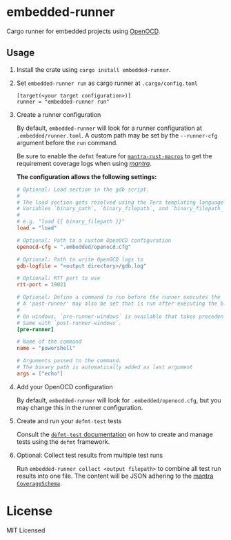 # embedded-runner

Cargo runner for embedded projects using [OpenOCD](https://openocd.org/).

## Usage

1. Install the crate using `cargo install embedded-runner`.

2. Set `embedded-runner run` as cargo runner at `.cargo/config.toml`

   ```
   [target(<your target configuration>)]
   runner = "embedded-runner run"
   ```

3. Create a runner configuration

   By default, `embedded-runner` will look for a runner configuration at `.embedded/runner.toml`.
   A custom path may be set by the `--runner-cfg` argument before the `run` command.

   Be sure to enable the `defmt` feature for [`mantra-rust-macros`](https://github.com/mhatzl/mantra/tree/main/langs/rust/mantra-rust-macros) to get the requirement coverage logs when using [*mantra*](https://github.com/mhatzl/mantra).

   **The configuration allows the following settings:**

   ```toml
   # Optional: Load section in the gdb script.
   # 
   # The load section gets resolved using the Tera templating language.
   # Variables `binary_path`, `binary_filepath`, and `binary_filepath_noextension` are passed as context.
   #
   # e.g. "load {{ binary_filepath }}"
   load = "load"

   # Optional: Path to a custom OpenOCD configuration
   openocd-cfg = ".embedded/openocd.cfg"

   # Optional: Path to write OpenOCD logs to
   gdb-logfile = "<output directory>/gdb.log"

   # Optional: RTT port to use
   rtt-port = 19021

   # Optional: Define a command to run before the runner executes the binary.
   # A 'post-runner' may also be set that is run after executing the binary.
   #
   # On windows, `pre-runner-windows` is available that takes precedence over `pre-runner`.
   # Same with `post-runner-windows`.
   [pre-runner]

   # Name of the command
   name = "powershell"

   # Arguments passed to the command.
   # The binary path is automatically added as last argument 
   args = ["echo"]
   ```

4. Add your OpenOCD configuration

   By default, `embedded-runner` will look for `.embedded/openocd.cfg`,
   but you may change this in the runner configuration.

5. Create and run your `defmt-test` tests

   Consult the [`defmt-test` documentation](https://crates.io/crates/defmt-test) on how to create and manage tests using the `defmt` framework.

6. Optional: Collect test results from multiple test runs

   Run `embedded-runner collect <output filepath>` to combine all test run results into one file.
   The content will be JSON adhering to the [mantra `CoverageSchema`](https://github.com/mhatzl/mantra).

# License

MIT Licensed
